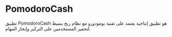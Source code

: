 # PomodoroCash

تطبيق PomodoroCash هو تطبيق إنتاجية يعتمد على تقنية بومودورو مع نظام ربح بسيط لتحفيز المستخدمين على التركيز وإنجاز المهام.
